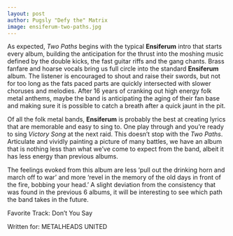```yaml
---
layout: post
author: Pugsly "Defy the" Matrix
image: ensiferum-two-paths.jpg
---
```

As expected, *Two Paths* begins with the typical **Ensiferum** intro that starts every album, building the anticipation for the thrust into the moshing music defined by the double kicks, the fast guitar riffs and the gang chants. Brass fanfare and hoarse vocals bring us full circle into the standard **Ensiferum** album. The listener is encouraged to shout and raise their swords, but not for too long as the fats paced parts are quickly intersected with slower choruses and melodies. After 16 years of cranking out high energy folk metal anthems, maybe the band is anticipating the aging of their fan base and making sure it is possible to catch a breath after a quick jaunt in the pit.

Of all the folk metal bands, **Ensiferum** is probably the best at creating lyrics that are memorable and easy to sing to. One play through and you’re ready to sing *Victory Song* at the next raid. This doesn’t stop with the *Two Paths*. Articulate and vividly painting a picture of many battles, we have an album that is nothing less than what we’ve come to expect from the band, albeit it has less energy than previous albums.

The feelings evoked from this album are less ‘pull out the drinking horn and march off to war’ and more ‘revel in the memory of the old days in front of the fire, bobbing your head.’ A slight deviation from the consistency that was found in the previous 6 albums, it will be interesting to see which path the band takes in the future.


<!-- Blep -->
Favorite Track: Don’t You Say

Written for: METALHEADS UNITED